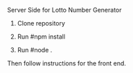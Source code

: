 Server Side for Lotto Number Generator

1. Clone repository

2. Run #npm install

3. Run #node . 

Then follow instructions for the front end. 